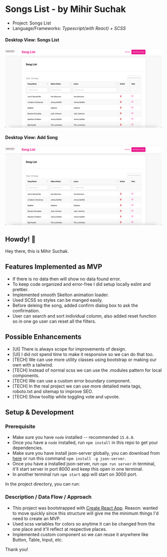 # Songs List - by Mihir Suchak

- Project: Songs List
- Language/Frameworks: _Typescript(with React) + SCSS_

#### Desktop View: Songs List
![All the Projects under screenshot](./Screenshot-1.png)
#### Desktop View: Add Song
![All the Projects under the screenshot](./Screenshot-1.png)

## Howdy! 👋

Hey there, this is Mihir Suchak.
## Features Implemented as MVP

- If there is no data then will show no data found error.
- To keep code organized and error-free I did setup locally eslint and prettier.
- Implemented smooth Skelton animation loader.
- Used SCSS so styles can be manged easily.
- Before deleing the song, added confirm dialog box to ask the confirmation.
- User can search and sort individual column, also added reset function so in one go user can reset all the filters.

## Possible Enhancements

- [UI] There is always scope for improvements of design.
- [UI] I did not spend time to make it responsive so we can do that too.
- [TECH] We can use more utility classes using bootstrap or making our own with a tailwind.
- [TECH] Instead of normal scss we can use the .modules pattern for local components.
- [TECH] We can use a custom error boundary component.
- [TECH] In the real project we can use more detailed meta tags, roboto.txt and sitemap to improve SEO.
- [TECH] Show tooltip while toggling vote and upvote.

## Setup & Development

### Prerequisite
- Make sure you have `node` installed -- recommended `15.6.0`.
- Once you have a `node` installed, run `npm install` in this repo to get your dependencies.
- Make sure you have install json-server globally, you can download from [here](https://www.npmjs.com/package/json-server) or run this command `npm install -g json-server`.
-  Once you have a installed json-server, run `npm run server` in terminal, it'll start server in port 8000 and keep this open in one terminal.
- In another terminal run `npm start` app will start on 3000 port.

In the project directory, you can run:

### Description / Data Flow / Approach

- This project was bootstrapped with [Create React App](https://github.com/facebook/create-react-app). Reason: wanted to move quickly since this structure will give me the minimum things I'd need to create an MVP.
- Used scss variables for colors so anytime it can be changed from the one place and it'll reflect at respective places.
- Implemented custom component so we can reuse it anywhere like Button, Table, Input, etc.

Thank you!
